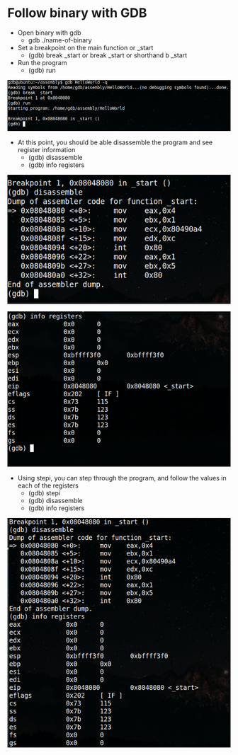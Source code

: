 # Follow binary with GDB

* Open binary with gdb
    * gdb ./name-of-binary
* Set a breakpoint on the main function or _start
    * (gdb) break _start or break _start or shorthand b _start
* Run the program
    * (gdb) run

![alt text](https://github.com/billburn/assembly/blob/master/Inspecting%20Binaries%20with%20GDB/Screen-Captures/break-01.png "break _start")
* At this point, you should be able disassemble the program and see register information
    * (gdb) disassemble
    * (gdb) info registers

![alt text](https://github.com/billburn/assembly/blob/master/Inspecting%20Binaries%20with%20GDB/Screen-Captures/disassemble-01.png "disassemble")

![alt text](https://github.com/billburn/assembly/blob/master/Inspecting%20Binaries%20with%20GDB/Screen-Captures/registers-01.png "registers")

* Using stepi, you can step through the program, and follow the values in each of the registers
    * (gdb) stepi
    * (gdb) disassemble
    * (gdb) info registers

<kbd><img src="https://github.com/billburn/assembly/blob/master/Inspecting%20Binaries%20with%20GDB/Screen-Captures/stepi-00.png" /></kbd>